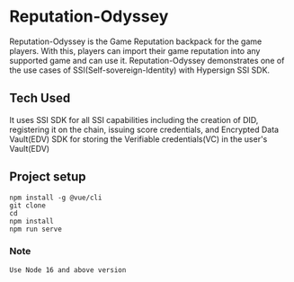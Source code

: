 # Reputation-Odyssey
Reputation-Odyssey is the Game Reputation backpack for the game players. With this, players can import their game reputation into any supported game and can use it.
Reputation-Odyssey demonstrates one of the use cases of SSI(Self-sovereign-Identity) with Hypersign SSI SDK.

## Tech Used
It uses SSI SDK for all SSI capabilities including the creation of DID, registering it on the chain, issuing score credentials, and Encrypted Data Vault(EDV) SDK for storing the Verifiable credentials(VC) in the user's Vault(EDV)
## Project setup
```
npm install -g @vue/cli
git clone
cd
npm install
npm run serve
```
### Note
```Use Node 16 and above version```

